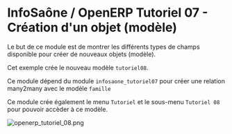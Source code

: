 InfoSaône / OpenERP Tutoriel 07 - Création d'un objet (modèle)
===================

Le but de ce module est de montrer les différents types de champs disponible pour créer de nouveaux objets (modèle).

Cet exemple crée le nouveau modèle `tutoriel08`.

Ce module dépend du module `infosaone_tutoriel07` pour créer une relation many2many avec le modèle `famille`

Ce module crée également le menu `Tutoriel` et le sous-menu `Tutoriel 08` pour pouvoir accèder à ce modèle.

![openerp_tutoriel_08.png](https://raw.github.com/tonygalmiche/openerp_tutoriel_08/master/static/src/img/openerp_tutoriel_08.png) 
